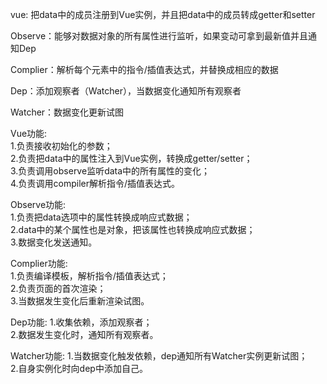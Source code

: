 vue: 把data中的成员注册到Vue实例，并且把data中的成员转成getter和setter

Observe：能够对数据对象的所有属性进行监听，如果变动可拿到最新值并且通知Dep

Complier：解析每个元素中的指令/插值表达式，并替换成相应的数据

Dep：添加观察者（Watcher），当数据变化通知所有观察者

Watcher：数据变化更新试图

Vue功能:  
1.负责接收初始化的参数；  
2.负责把data中的属性注入到Vue实例，转换成getter/setter；  
3.负责调用observe监听data中的所有属性的变化；  
4.负责调用compiler解析指令/插值表达式。  

Observe功能:  
1.负责把data选项中的属性转换成响应式数据；  
2.data中的某个属性也是对象，把该属性也转换成响应式数据；  
3.数据变化发送通知。

Complier功能:  
1.负责编译模板，解析指令/插值表达式；  
2.负责页面的首次渲染；  
3.当数据发生变化后重新渲染试图。

Dep功能:
1.收集依赖，添加观察者；  
2.数据发生变化时，通知所有观察者。

Watcher功能:
1.当数据变化触发依赖，dep通知所有Watcher实例更新试图；  
2.自身实例化时向dep中添加自己。